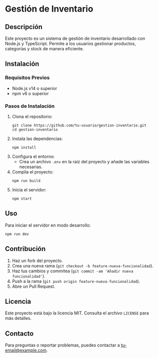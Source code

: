 <h1>Gestión de Inventario</h1>

<h2>Descripción</h2>
<p>Este proyecto es un sistema de gestión de inventario desarrollado con Node.js y TypeScript. Permite a los usuarios gestionar productos, categorías y stock de manera eficiente.</p>

<h2>Instalación</h2>

<h3>Requisitos Previos</h3>
<ul>
  <li>Node.js v14 o superior</li>
  <li>npm v6 o superior</li>
</ul>

<h3>Pasos de Instalación</h3>
<ol>
  <li>Clona el repositorio:
    <pre><code>git clone https://github.com/tu-usuario/gestion-inventario.git
cd gestion-inventario</code></pre>
  </li>
  <li>Instala las dependencias:
    <pre><code>npm install</code></pre>
  </li>
  <li>Configura el entorno:
    <ul>
      <li>Crea un archivo <code>.env</code> en la raíz del proyecto y añade las variables necesarias.</li>
    </ul>
  </li>
  <li>Compila el proyecto:
    <pre><code>npm run build</code></pre>
  </li>
  <li>Inicia el servidor:
    <pre><code>npm start</code></pre>
  </li>
</ol>

<h2>Uso</h2>
<p>Para iniciar el servidor en modo desarrollo:</p>
<pre><code>npm run dev</code></pre>

<h2>Contribución</h2>
<ol>
  <li>Haz un fork del proyecto.</li>
  <li>Crea una nueva rama (<code>git checkout -b feature-nueva-funcionalidad</code>).</li>
  <li>Haz tus cambios y commitea (<code>git commit -am 'Añadir nueva funcionalidad'</code>).</li>
  <li>Push a la rama (<code>git push origin feature-nueva-funcionalidad</code>).</li>
  <li>Abre un Pull Request.</li>
</ol>

<h2>Licencia</h2>
<p>Este proyecto está bajo la licencia MIT. Consulta el archivo <code>LICENSE</code> para más detalles.</p>

<h2>Contacto</h2>
<p>Para preguntas o reportar problemas, puedes contactar a <a href="mailto:tu-email@example.com">tu-email@example.com</a>.</p>
